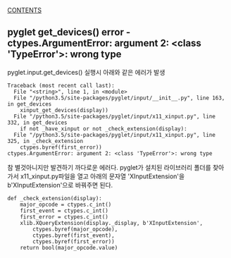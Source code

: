[CONTENTS](README.md)
## pyglet get_devices() error - ctypes.ArgumentError: argument 2: <class 'TypeError'>: wrong type
pyglet.input.get_devices() 실행시 아래와 같은 에러가 발생

```
Traceback (most recent call last):
  File "<string>", line 1, in <module>
  File "/python3.5/site-packages/pyglet/input/__init__.py", line 163, in get_devices
    xinput_get_devices(display))
  File "/python3.5/site-packages/pyglet/input/x11_xinput.py", line 332, in get_devices
    if not _have_xinput or not _check_extension(display):
  File "/python3.5/site-packages/pyglet/input/x11_xinput.py", line 325, in _check_extension
    ctypes.byref(first_error))
ctypes.ArgumentError: argument 2: <class 'TypeError'>: wrong type
```


참 별것아니지만 발견하기 까다로운 에러다. pyglet가 설치된 라이브러리 폴더를 찾아가서 x11_xinput.py파일을 열고 아래의 문자열 'XInputExtension'을 b'XInputExtension'으로 바꿔주면 된다.

```
def _check_extension(display):
    major_opcode = ctypes.c_int()
    first_event = ctypes.c_int()
    first_error = ctypes.c_int()
    xlib.XQueryExtension(display._display, b'XInputExtension', 
        ctypes.byref(major_opcode), 
        ctypes.byref(first_event),
        ctypes.byref(first_error))
    return bool(major_opcode.value)
```